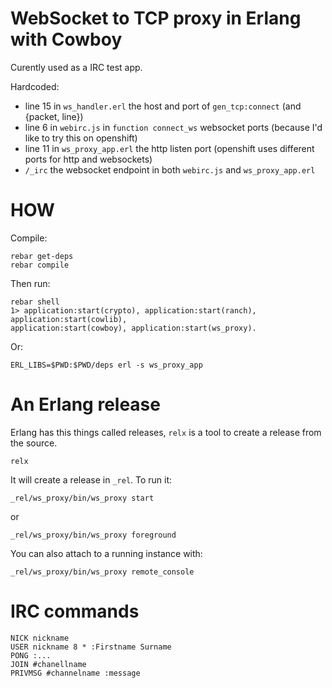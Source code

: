 WebSocket to TCP proxy in Erlang with Cowboy
============================================


Curently used as a IRC test app.


Hardcoded:
 * line 15 in `ws_handler.erl` the host and port of `gen_tcp:connect` (and {packet, line})
 * line 6 in `webirc.js` in `function connect_ws` websocket ports (because I'd like to try this on openshift)
 * line 11 in `ws_proxy_app.erl` the http listen port (openshift uses different ports for http and websockets)
 * `/_irc` the websocket endpoint in both `webirc.js` and `ws_proxy_app.erl`



HOW
===

Compile:

    rebar get-deps
    rebar compile


Then run:

    rebar shell
    1> application:start(crypto), application:start(ranch), application:start(cowlib),
    application:start(cowboy), application:start(ws_proxy).

Or:

    ERL_LIBS=$PWD:$PWD/deps erl -s ws_proxy_app


An Erlang release
=================

Erlang has this things called releases, `relx` is a tool to create a release from the source.

    relx

It will create a release in `_rel`. To run it:

    _rel/ws_proxy/bin/ws_proxy start

or

    _rel/ws_proxy/bin/ws_proxy foreground

You can also attach to a running instance with:

    _rel/ws_proxy/bin/ws_proxy remote_console



IRC commands
============

    NICK nickname
    USER nickname 8 * :Firstname Surname
    PONG :...
    JOIN #chanellname
    PRIVMSG #channelname :message
